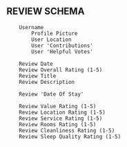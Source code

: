 ## REVIEW SCHEMA

        Username
            Profile Picture
            User Location
            User 'Contributions'
            User 'Helpful Votes'

        Review Date
        Review Overall Rating (1-5)
        Review Title
        Review Description

        Review 'Date Of Stay'

        Review Value Rating (1-5)
        Review Location Rating (1-5)
        Review Service Rating (1-5)
        Review Rooms Rating (1-5)
        Review Cleanliness Rating (1-5)
        Review Sleep Quality Rating (1-5)